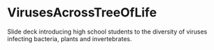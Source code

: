 # VirusesAcrossTreeOfLife
Slide deck introducing high school students to the diversity of viruses infecting bacteria, plants and invertebrates.
